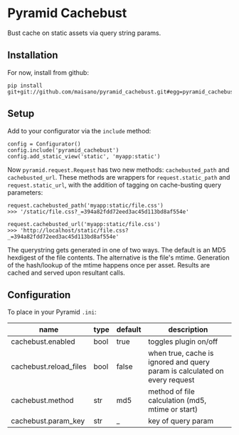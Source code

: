 # Pyramid Cachebust
Bust cache on static assets via query string params.

## Installation
For now, install from github:

    pip install git+git://github.com/maisano/pyramid_cachebust.git#egg=pyramid_cachebust

## Setup
Add to your configurator via the `include` method:

    config = Configurator()
    config.include('pyramid_cachebust')
    config.add_static_view('static', 'myapp:static')

Now `pyramid.request.Request` has two new methods: `cachebusted_path` and `cachebusted_url`. These methods are wrappers for `request.static_path` and `request.static_url`, with the addition of tagging on cache-busting query parameters:

    request.cachebusted_path('myapp:static/file.css')
    >>> '/static/file.css?_=394a82fdd72eed3ac45d113bd8af554e'

    request.cachebusted_url('myapp:static/file.css')
    >>> 'http://localhost/static/file.css?_=394a82fdd72eed3ac45d113bd8af554e'

The querystring gets generated in one of two ways. The default is an MD5 hexdigest of the file contents. The alternative is the file's mtime. Generation of the hash/lookup of the mtime happens once per asset. Results are cached and served upon resultant calls.

## Configuration
To place in your Pyramid `.ini`:

| name                    | type    | default   | description
|-------------------------|---------|-----------|-------------
| cachebust.enabled       | bool    | true      | toggles plugin on/off
| cachebust.reload_files  | bool    | false     | when true, cache is ignored and query param is calculated on every request
| cachebust.method        | str     | md5       | method of file calculation (md5, mtime or start)
| cachebust.param_key     | str     | _         | key of query param
